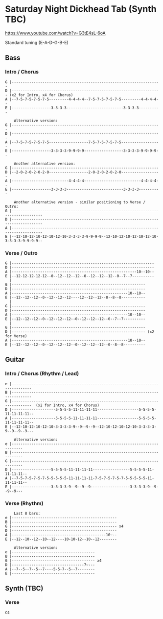 # Saturday Night Dickhead Tab (Synth TBC)

<https://www.youtube.com/watch?v=G3tE4sL-6oA>

Standard tuning (E-A-D-G-B-E)

## Bass

### Intro / Chorus

    G |--------------------------------------------------------------------
    D |-------------------------------------------------------------------- (x2 for Intro, x4 for Chorus)
    A |--7-5-7-5-7-5-7-5---------4-4-4-4--7-5-7-5-7-5-7-5---------4-4-4-4--
    E |------------------3-3-3-3--------------------------3-3-3-3----------
    
        Alternative version:
    G |--------------------------------------------------------------------
    D |--------------------------------------------------------------------
    A |--7-5-7-5-7-5-7-5------------------7-5-7-5-7-5-7-5------------------
    E |------------------3-3-3-3-9-9-9-9------------------3-3-3-3-9-9-9-9--

        Another alternative version:
    G |-------------------------------------------------------------------
    D |--2-0-2-0-2-0-2-0------------------2-0-2-0-2-0-2-0------------------
    A |--------------------------4-4-4-4--------------------------4-4-4-4--
    E |------------------3-3-3-3--------------------------3-3-3-3----------

        Another alternative version - similar positioning to Verse / Outro:
    G |------------------------------------------------------------------------------------
    D |------------------------------------------------------------------------------------
    A |------------------------------------------------------------------------------------
    E |--12-10-12-10-12-10-12-10-3-3-3-3-9-9-9-9--12-10-12-10-12-10-12-10-3-3-3-3-9-9-9-9--

### Verse / Outro

    G |-----------------------------------------------------------------
    D |-----------------------------------------------------------------
    A |---------------------------------------------------------10--10--
    E |--12-12-12-12-12--0--12--12--12--0--12--12--12--0--7--7----------
      |
    G |-------------------------------------------------------------
    D |-------------------------------------------------------------
    A |-----------------------------------------------------10--10--
    E |--12--12--12--0--12--12--12----12--12--12--0--8--8-----------
      |
    G |-------------------------------------------------------------
    D |-------------------------------------------------------------
    A |-----------------------------------------------------10--10--
    E |--12--12--12--0--12--12--12--0--12--12--12--0--7--7----------
      |
    G |-------------------------------------------------------------
    D |------------------------------------------------------------- (x2 for Verse)
    A |-----------------------------------------------------10--10--
    E |--12--12--12--0--12--12--12--0--12--12--12--0--8--8----------

## Guitar

### Intro / Chorus (Rhythm / Lead)

    e |-------------------------------------------------------------------------------
    B |-------------------------------------------------------------------------------
    G |-------------------------------------------------------------------------------  (x2 for Intro, x4 for Chorus)
    D |--------------------5-5-5-5-11-11-11-11-------------------5-5-5-5-11-11-11-11--
    A |--------------------5-5-5-5-11-11-11-11-------------------5-5-5-5-11-11-11-11--
    E |--12-10-12-10-12-10-3-3-3-3-9--9--9--9--12-10-12-10-12-10-3-3-3-3-9--9--9--9---

        Alternative version:
    e |---------------------------------------------------------------------------
    B |---------------------------------------------------------------------------
    G |---------------------------------------------------------------------------
    D |------------------5-5-5-5-11-11-11-11-----------------5-5-5-5-11-11-11-11--
    A |--7-5-7-5-7-5-7-5-5-5-5-5-11-11-11-11-7-5-7-5-7-5-7-5-5-5-5-5-11-11-11-11--
    E |------------------3-3-3-3-9--9--9--9------------------3-3-3-3-9--9--9--9---        

### Verse (Rhythm)

        Last 8 bars:
    e |------------------------------------------------
    B |------------------------------------------------
    G |------------------------------------------------ x4
    D |------------------------------------------------
    A |-------------------------------------------10~--
    E |--12--10--12--10--12----10-10-12--10--12--------

        Alternative version:
    e |--------------------------------------
    B |--------------------------------------
    G |-------------------------------------- x4
    D |---------------------------------7~---
    A |--7--5--7--5--7----5-5-7--5--7--------
    E |--------------------------------------

## Synth (TBC)

### Verse

    C4
